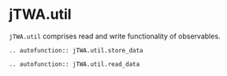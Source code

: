 # jTWA.util

``jTWA.util`` comprises read and write functionality of observables.

```{eval-rst}
.. autofunction:: jTWA.util.store_data
```

```{eval-rst}
.. autofunction:: jTWA.util.read_data
```